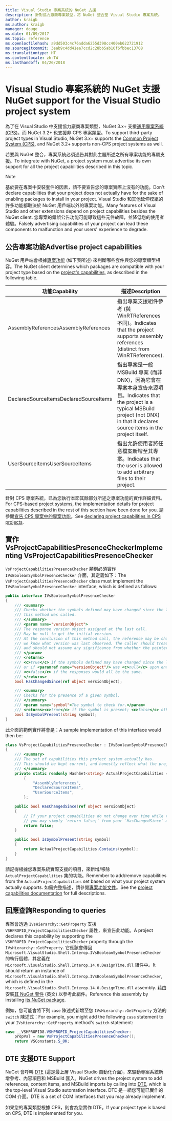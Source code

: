 ```yaml
---
title: Visual Studio 專案系統的 NuGet 支援
description: 針對協力廠商專案類型，將 NuGet 整合至 Visual Studio 專案系統。
author: kraigb
ms.author: kraigb
manager: douge
ms.date: 01/09/2017
ms.topic: reference
ms.openlocfilehash: a9dd503c4c76adda6255d398cc400eb622721912
ms.sourcegitcommit: 3eab9c4dd41ea7ccd2c28bb5ab16f6fbbec13708
ms.translationtype: HT
ms.contentlocale: zh-TW
ms.lasthandoff: 04/26/2018
---
```

# <a name="nuget-support-for-the-visual-studio-project-system"></a><span data-ttu-id="334b3-103">Visual Studio 專案系統的 NuGet 支援</span><span class="sxs-lookup"><span data-stu-id="334b3-103">NuGet support for the Visual Studio project system</span></span>

<span data-ttu-id="334b3-104">為了在 Visual Studio 中支援協力廠商專案類型，NuGet 3.x+ 支援[通用專案系統 (CPS)](https://github.com/Microsoft/VSProjectSystem/blob/master/doc/overview/intro.md)，而 NuGet 3.2+ 也支援非 CPS 專案類型。</span><span class="sxs-lookup"><span data-stu-id="334b3-104">To support third-party project types in Visual Studio, NuGet 3.x+ supports the [Common Project System (CPS)](https://github.com/Microsoft/VSProjectSystem/blob/master/doc/overview/intro.md), and NuGet 3.2+ supports non-CPS project systems as well.</span></span>

<span data-ttu-id="334b3-105">若要與 NuGet 整合，專案系統必須通告其對此主題所述之所有專案功能的專屬支援。</span><span class="sxs-lookup"><span data-stu-id="334b3-105">To integrate with NuGet, a project system must advertise its own support for all the project capabilities described in this topic.</span></span>

> [!Note]
> <span data-ttu-id="334b3-106">基於要在專案中安裝套件的因素，請不要宣告您的專案實際上沒有的功能。</span><span class="sxs-lookup"><span data-stu-id="334b3-106">Don't declare capabilities that your project does not actually have for the sake of enabling packages to install in your project.</span></span> <span data-ttu-id="334b3-107">Visual Studio 和其他延伸模組的許多功能都取決於 NuGet 用戶端以外的專案功能。</span><span class="sxs-lookup"><span data-stu-id="334b3-107">Many features of Visual Studio and other extensions depend on project capabilities besides the NuGet client.</span></span> <span data-ttu-id="334b3-108">您專案的錯誤公告功能可能導致這些元件故障，並降低您的使用者體驗。</span><span class="sxs-lookup"><span data-stu-id="334b3-108">Falsely advertising capabilities of your project can lead these components to malfunction and your users' experience to degrade.</span></span>

## <a name="advertise-project-capabilities"></a><span data-ttu-id="334b3-109">公告專案功能</span><span class="sxs-lookup"><span data-stu-id="334b3-109">Advertise project capabilities</span></span>

<span data-ttu-id="334b3-110">NuGet 用戶端會根據[專案功能](https://github.com/Microsoft/VSProjectSystem/blob/master/doc/overview/about_project_capabilities.md) (如下表所述) 來判斷哪些套件與您的專案類型相容。</span><span class="sxs-lookup"><span data-stu-id="334b3-110">The NuGet client determines which packages are compatible with your project type based on the [project's capabilities](https://github.com/Microsoft/VSProjectSystem/blob/master/doc/overview/about_project_capabilities.md), as described in the following table.</span></span>

| <span data-ttu-id="334b3-111">功能</span><span class="sxs-lookup"><span data-stu-id="334b3-111">Capability</span></span> | <span data-ttu-id="334b3-112">描述</span><span class="sxs-lookup"><span data-stu-id="334b3-112">Description</span></span> |
| --- | --- |
| <span data-ttu-id="334b3-113">AssemblyReferences</span><span class="sxs-lookup"><span data-stu-id="334b3-113">AssemblyReferences</span></span> | <span data-ttu-id="334b3-114">指出專案支援組件參考 (與 WinRTReferences 不同)。</span><span class="sxs-lookup"><span data-stu-id="334b3-114">Indicates that the project supports assembly references (distinct from WinRTReferences).</span></span> |
| <span data-ttu-id="334b3-115">DeclaredSourceItems</span><span class="sxs-lookup"><span data-stu-id="334b3-115">DeclaredSourceItems</span></span> | <span data-ttu-id="334b3-116">指出專案是一般 MSBuild 專案 (而非 DNX)，因為它會在專案本身宣告來源項目。</span><span class="sxs-lookup"><span data-stu-id="334b3-116">Indicates that the project is a typical MSBuild project (not DNX) in that it declares source items in the project itself.</span></span> |
| <span data-ttu-id="334b3-117">UserSourceItems</span><span class="sxs-lookup"><span data-stu-id="334b3-117">UserSourceItems</span></span>|<span data-ttu-id="334b3-118">指出允許使用者將任意檔案新增至其專案。</span><span class="sxs-lookup"><span data-stu-id="334b3-118">Indicates that the user is allowed to add arbitrary files to their project.</span></span> |

<span data-ttu-id="334b3-119">針對 CPS 專案系統，已為您執行本節其餘部分所述之專案功能的實作詳細資料。</span><span class="sxs-lookup"><span data-stu-id="334b3-119">For CPS-based project systems, the implementation details for project capabilities described in the rest of this section have been done for you.</span></span> <span data-ttu-id="334b3-120">請參閱[宣告 CPS 專案中的專案功能](https://github.com/Microsoft/VSProjectSystem/blob/master/doc/overview/about_project_capabilities.md#how-to-declare-project-capabilities-in-your-project)。</span><span class="sxs-lookup"><span data-stu-id="334b3-120">See [declaring project capabilities in CPS projects](https://github.com/Microsoft/VSProjectSystem/blob/master/doc/overview/about_project_capabilities.md#how-to-declare-project-capabilities-in-your-project).</span></span>

## <a name="implementing-vsprojectcapabilitiespresencechecker"></a><span data-ttu-id="334b3-121">實作 VsProjectCapabilitiesPresenceChecker</span><span class="sxs-lookup"><span data-stu-id="334b3-121">Implementing VsProjectCapabilitiesPresenceChecker</span></span>

<span data-ttu-id="334b3-122">`VsProjectCapabilitiesPresenceChecker` 類別必須實作 `IVsBooleanSymbolPresenceChecker` 介面，其定義如下：</span><span class="sxs-lookup"><span data-stu-id="334b3-122">The `VsProjectCapabilitiesPresenceChecker` class must implement the `IVsBooleanSymbolPresenceChecker` interface, which is defined as follows:</span></span>

```cs
public interface IVsBooleanSymbolPresenceChecker
{
    /// <summary>
    /// Checks whether the symbols defined may have changed since the last time
    /// this method was called.
    /// </summary>
    /// <param name="versionObject">
    /// The response version object assigned at the last call.
    /// May be null to get the initial version.
    /// At the conclusion of this method call, the reference may be changed so that on a subsequent call
    /// we know what version was last observed. The caller should treat this value as an opaque object,
    /// and should not assume any significance from whether the pointer changed or not.
    /// </param>
    /// <returns>
    /// <c>true</c> if the symbols defined may have changed since the last call to this method
    /// or if <paramref name="versionObject"/> was <c>null</c> upon entering this method.
    /// <c>false</c> if the responses would all be the same.
    /// </returns>
    bool HasChangedSince(ref object versionObject);

    /// <summary>
    /// Checks for the presence of a given symbol.
    /// </summary>
    /// <param name="symbol">The symbol to check for.</param>
    /// <returns><c>true</c> if the symbol is present; <c>false</c> otherwise.</returns>
    bool IsSymbolPresent(string symbol);
}
```

<span data-ttu-id="334b3-123">此介面的範例實作將會是：</span><span class="sxs-lookup"><span data-stu-id="334b3-123">A sample implementation of this interface would then be:</span></span>

```cs
class VsProjectCapabilitiesPresenceChecker : IVsBooleanSymbolPresenceChecker
{
    /// <summary>
    /// The set of capabilities this project system actually has.
    /// This should be kept current, and honestly reflect what the project can do.
    /// </summary>
    private static readonly HashSet<string> ActualProjectCapabilities = new HashSet<string>(StringComparer.OrdinalIgnoreCase)
        {
            "AssemblyReferences",
            "DeclaredSourceItems",
            "UserSourceItems",
        };

    public bool HasChangedSince(ref object versionObject)
    {
        // If your project capabilities do not change over time while the project is open,
        // you may simply `return false;` from your `HasChangedSince` method.
        return false;
    }

    public bool IsSymbolPresent(string symbol)
    {
        return ActualProjectCapabilities.Contains(symbol);
    }
}
```

<span data-ttu-id="334b3-124">請記得根據您專案系統實際支援的項目，來新增/移除 `ActualProjectCapabilities` 集的功能。</span><span class="sxs-lookup"><span data-stu-id="334b3-124">Remember to add/remove capabilities from the `ActualProjectCapabilities` set based on what your project system actually supports.</span></span> <span data-ttu-id="334b3-125">如需完整描述，請參閱[專案功能文件](https://github.com/Microsoft/VSProjectSystem/blob/master/doc/overview/project_capabilities.md)。</span><span class="sxs-lookup"><span data-stu-id="334b3-125">See the [project capabilities documentation](https://github.com/Microsoft/VSProjectSystem/blob/master/doc/overview/project_capabilities.md) for full descriptions.</span></span>

## <a name="responding-to-queries"></a><span data-ttu-id="334b3-126">回應查詢</span><span class="sxs-lookup"><span data-stu-id="334b3-126">Responding to queries</span></span>

<span data-ttu-id="334b3-127">專案會透過 `IVsHierarchy::GetProperty` 支援 `VSHPROPID_ProjectCapabilitiesChecker` 屬性，來宣告此功能。</span><span class="sxs-lookup"><span data-stu-id="334b3-127">A project declares this capability by supporting the  `VSHPROPID_ProjectCapabilitiesChecker` property through the `IVsHierarchy::GetProperty`.</span></span> <span data-ttu-id="334b3-128">它應該會傳回 `Microsoft.VisualStudio.Shell.Interop.IVsBooleanSymbolPresenceChecker` 的執行個體，其定義在 `Microsoft.VisualStudio.Shell.Interop.14.0.DesignTime.dll` 組件中。</span><span class="sxs-lookup"><span data-stu-id="334b3-128">It should return an instance of `Microsoft.VisualStudio.Shell.Interop.IVsBooleanSymbolPresenceChecker`, which is defined in the `Microsoft.VisualStudio.Shell.Interop.14.0.DesignTime.dll` assembly.</span></span> <span data-ttu-id="334b3-129">藉由安裝[其 NuGet 套件](https://www.nuget.org/packages/Microsoft.VisualStudio.Shell.Interop.14.0.DesignTime) \(英文\) 以參考此組件。</span><span class="sxs-lookup"><span data-stu-id="334b3-129">Reference this assembly by installing [its NuGet package](https://www.nuget.org/packages/Microsoft.VisualStudio.Shell.Interop.14.0.DesignTime).</span></span>

<span data-ttu-id="334b3-130">例如，您可能會將下列 `case` 陳述式新增至您 `IVsHierarchy::GetProperty` 方法的 `switch` 陳述式：</span><span class="sxs-lookup"><span data-stu-id="334b3-130">For example, you might add the following `case` statement to your `IVsHierarchy::GetProperty` method's `switch` statement:</span></span>

```cs
case __VSHPROPID8.VSHPROPID_ProjectCapabilitiesChecker:
    propVal = new VsProjectCapabilitiesPresenceChecker();
    return VSConstants.S_OK;
```

## <a name="dte-support"></a><span data-ttu-id="334b3-131">DTE 支援</span><span class="sxs-lookup"><span data-stu-id="334b3-131">DTE Support</span></span>

<span data-ttu-id="334b3-132">NuGet 會呼叫 [DTE](/dotnet/api/envdte.dte?view=visualstudiosdk-2017) (這是最上層 Visual Studio 自動化介面)，來驅動專案系統新增參考、內容項目和 MSBuild 匯入。</span><span class="sxs-lookup"><span data-stu-id="334b3-132">NuGet drives the project system to add references, content items, and MSBuild imports by calling into [DTE](/dotnet/api/envdte.dte?view=visualstudiosdk-2017), which is the top-level Visual Studio automation interface.</span></span> <span data-ttu-id="334b3-133">DTE 是一組您可能已實作的 COM 介面。</span><span class="sxs-lookup"><span data-stu-id="334b3-133">DTE is a set of COM interfaces that you may already implement.</span></span>

<span data-ttu-id="334b3-134">如果您的專案類型根據 CPS，則會為您實作 DTE。</span><span class="sxs-lookup"><span data-stu-id="334b3-134">If your project type is based on CPS, DTE is implemented for you.</span></span>
